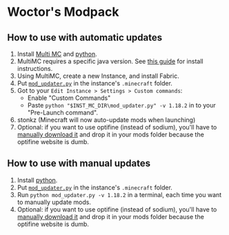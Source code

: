 # Woctor's Modpack

## How to use with automatic updates

1) Install [Multi MC](https://multimc.org/) and [python](https://www.python.org/downloads/windows/).
2) MultiMC requires a specific java version. See [this guide](https://github.com/MultiMC/Launcher/wiki/Using-the-right-Java) for install instructions. 
3) Using MultiMC, create a new Instance, and install Fabric.
4) Put [`mod_updater.py`](https://raw.githubusercontent.com/Woctor-Dho/woctors-mod-manager/main/mod_updater.py) in the instance's `.minecraft` folder.
5) Got to your `Edit Instance > Settings > Custom commands`:
     - Enable "Custom Commands"
     - Paste `python "$INST_MC_DIR\mod_updater.py" -v 1.18.2` in to your "Pre-Launch command".
6) stonkz (Minecraft will now auto-update mods when launching)
7) Optional: if you want to use optifine (instead of sodium), you'll have to [manually download it](https://optifine.net/downloads) and drop it in your mods folder because the optifine website is dumb. 

## How to use with manual updates

1) Install [python](https://www.python.org/downloads/windows/).
2) Put [`mod_updater.py`](https://raw.githubusercontent.com/Woctor-Dho/woctors-mod-manager/main/mod_updater.py) in the instance's `.minecraft` folder.
3) Run `python mod_updater.py -v 1.18.2` in a terminal, each time you want to manually update mods. 
4) Optional: if you want to use optifine (instead of sodium), you'll have to [manually download it](https://optifine.net/downloads) and drop it in your mods folder because the optifine website is dumb.
